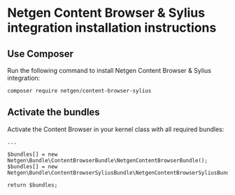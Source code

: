 # Netgen Content Browser & Sylius integration installation instructions

## Use Composer

Run the following command to install Netgen Content Browser & Sylius integration:

```
composer require netgen/content-browser-sylius
```

## Activate the bundles

Activate the Content Browser in your kernel class with all required bundles:

```
...

$bundles[] = new Netgen\Bundle\ContentBrowserBundle\NetgenContentBrowserBundle();
$bundles[] = new Netgen\Bundle\ContentBrowserSyliusBundle\NetgenContentBrowserSyliusBundle();

return $bundles;
```
